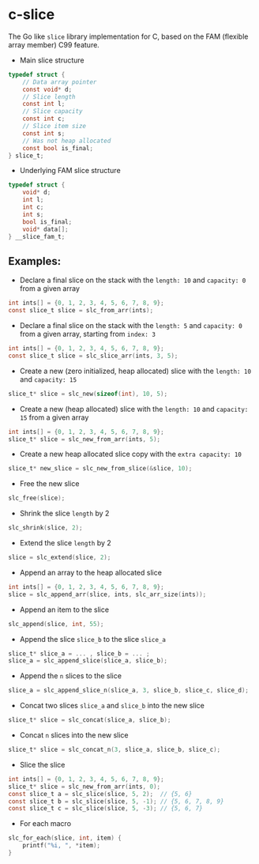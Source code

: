 # c-slice

The Go like `slice` library implementation for C, based on the FAM (flexible array member) C99 feature.  

* Main slice structure
```c
typedef struct {
    // Data array pointer
    const void* d;
    // Slice length
    const int l;
    // Slice capacity
    const int c;
    // Slice item size
    const int s;
    // Was not heap allocated
    const bool is_final;
} slice_t;
```

* Underlying FAM slice structure
```c
typedef struct {
    void* d;
    int l;
    int c;
    int s;
    bool is_final;
    void* data[];
} __slice_fam_t;
```

## Examples:
* Declare a final slice on the stack with the `length: 10` and `capacity: 0` from a given array
```c
int ints[] = {0, 1, 2, 3, 4, 5, 6, 7, 8, 9};
const slice_t slice = slc_from_arr(ints);
```

* Declare a final slice on the stack with the `length: 5` and `capacity: 0` from a given array, starting from `index: 3`
```c
int ints[] = {0, 1, 2, 3, 4, 5, 6, 7, 8, 9};
const slice_t slice = slc_slice_arr(ints, 3, 5);
```

* Create a new (zero initialized, heap allocated) slice with the `length: 10` and `capacity: 15`
```c
slice_t* slice = slc_new(sizeof(int), 10, 5);
```

* Create a new (heap allocated) slice with the `length: 10` and `capacity: 15` from a given array
```c
int ints[] = {0, 1, 2, 3, 4, 5, 6, 7, 8, 9};
slice_t* slice = slc_new_from_arr(ints, 5);
```

* Create a new heap allocated slice copy with the `extra capacity: 10`
```c
slice_t* new_slice = slc_new_from_slice(&slice, 10);
```

* Free the new slice
```c
slc_free(slice);
```

* Shrink the slice `length` by 2
```c
slc_shrink(slice, 2);
```

* Extend the slice `length` by 2
```c
slice = slc_extend(slice, 2);
```

* Append an array to the heap allocated slice 
```c
int ints[] = {0, 1, 2, 3, 4, 5, 6, 7, 8, 9};
slice = slc_append_arr(slice, ints, slc_arr_size(ints));
```

* Append an item to the slice
```c
slc_append(slice, int, 55);
```

* Append the slice `slice_b` to the slice `slice_a`
```c
slice_t* slice_a = ... , slice_b = ... ;
slice_a = slc_append_slice(slice_a, slice_b);
```

* Append the `n` slices to the slice
```c
slice_a = slc_append_slice_n(slice_a, 3, slice_b, slice_c, slice_d);
```

* Concat two slices `slice_a` and `slice_b` into the new slice
```c
slice_t* slice = slc_concat(slice_a, slice_b);
```

* Concat `n` slices into the new slice
```c
slice_t* slice = slc_concat_n(3, slice_a, slice_b, slice_c);
```

* Slice the slice
```c
int ints[] = {0, 1, 2, 3, 4, 5, 6, 7, 8, 9};
slice_t* slice = slc_new_from_arr(ints, 0);
const slice_t a = slc_slice(slice, 5, 2);  // {5, 6}
const slice_t b = slc_slice(slice, 5, -1); // {5, 6, 7, 8, 9}
const slice_t c = slc_slice(slice, 5, -3); // {5, 6, 7}
```

* For each macro
```c
slc_for_each(slice, int, item) {
    printf("%i, ", *item);
}
```
